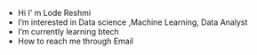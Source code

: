 -  Hi I’ m Lode Reshmi
-  I’m interested in Data science ,Machine Learning, Data Analyst
-  I’m currently learning btech
-  How to reach me through Email
<!---
reshmi1219/reshmi1219 is a ✨ special ✨ repository because its `README.md` (this file) appears on your GitHub profile.
You can click the Preview link to take a look at your changes.
--->
